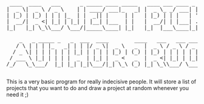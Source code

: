  <pre>
 ____  ____   ___      _ _____ ____ _____   ____ ___ ____ _  _______ ____  
|  _ \|  _ \ / _ \    | | ____/ ___|_   _| |  _ \_ _/ ___| |/ / ____|  _ \ 
| |_) | |_) | | | |_  | |  _|| |     | |   | |_) | | |   | ' /|  _| | |_) |
|  __/|  _ <| |_| | |_| | |__| |___  | |   |  __/| | |___| . \| |___|  _ < 
|_|   |_| \_\\___/ \___/|_____\____| |_|   |_|  |___\____|_|\_\_____|_| \_\

    _   _ _____ _   _  ___  ____        ____   ___   ___ _______     __
   / \ | | | |_   _| | | |/ _ \|  _ \   _  |  _ \ / _ \ / _ \_   _\ \   / /
  / _ \| | | | | | | |_| | | | | |_) | (_) | |_) | | | | | | || |  \ \ / / 
 / ___ \ |_| | | | |  _  | |_| |  _ <   _  |  _ <| |_| | |_| || |   \ V /  
/_/   \_\___/  |_| |_| |_|\___/|_| \_\ (_) |_| \_\\___/ \___/ |_|    \_/   
   
</pre>

This is a very basic program for really indecisive people. It will store a list of projects that you want to do and draw a project at random whenever you need it ;) 

